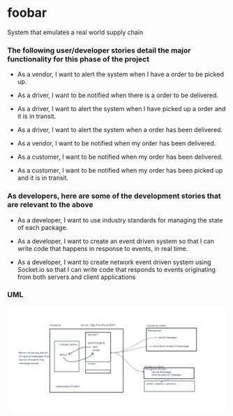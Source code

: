 # foobar

System that emulates a real world supply chain


### The following user/developer stories detail the major functionality for this phase of the project

* As a vendor, I want to alert the system when I have a order to be picked up.

* As a driver, I want to be notified when there is a order to be delivered.

* As a driver, I want to alert the system when I have picked up a order and it
  is in transit.

* As a driver, I want to alert the system when a order has been delivered.

* As a vendor, I want to be notified when my order has been delivered.

* As a customer, I want to be notified when my order has been delivered.

* As a customer, I want to be notified when my order has been picked up and it
  is in transit.

### As developers, here are some of the development stories that are relevant to the above

* As a developer, I want to use industry standards for managing the state of each
  package.

* As a developer, I want to create an event driven system so that I can write code that happens in response to events, in real time.

* As a developer, I want to create network event driven system using Socket.io so that I can write code that responds to events originating from both servers and client applications

### UML

![UML](./src/assets/UML.png)
